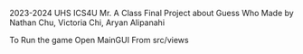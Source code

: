 2023-2024 UHS ICS4U Mr. A Class Final Project about Guess Who
Made by Nathan Chu, Victoria Chi, Aryan Alipanahi

To Run the game Open MainGUI From src/views